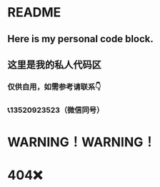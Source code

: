 # README
## Here is my personal code block.

## 这里是我的私人代码区

### 仅供自用，如需参考请联系👇

### 📞13520923523（微信同号）




# WARNING！WARNING！
# 404❌
